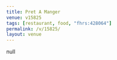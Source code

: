 ```yaml
---
title: Pret A Manger
venue: v15825
tags: [restaurant, food, "fhrs:428064"]
permalink: /v/15825/
layout: venue
---
```

null